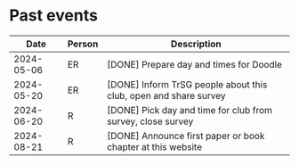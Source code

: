 # Past events

Date      |Person|Description
----------|------|----------------------------------------------------
2024-05-06|ER    |[DONE] Prepare day and times for Doodle
2024-05-20|ER    |[DONE] Inform TrSG people about this club, open and share survey
2024-06-20|R     |[DONE] Pick day and time for club from survey, close survey
2024-08-21|R     |[DONE] Announce first paper or book chapter at this website
